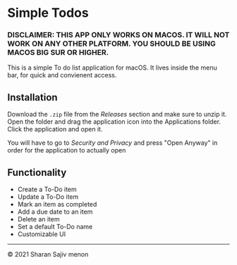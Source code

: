 #  Simple Todos

### **DISCLAIMER**: THIS APP ONLY WORKS ON MACOS. IT WILL NOT WORK ON ANY OTHER PLATFORM. YOU SHOULD BE USING MACOS BIG SUR OR HIGHER.

This is a simple To do list application for macOS. It lives inside the menu bar, for quick and convienent access.

## Installation
Download the `.zip` file from the *Releases* section and make sure to unzip it. Open the folder and drag the application icon into the Applications folder. Click the application and open it. 

You will have to go to *Security and Privacy* and press "Open Anyway" in order for the application to actually open

## Functionality

- Create a To-Do item
- Update a To-Do item
- Mark an item as completed
- Add a due date to an item
- Delete an item
- Set a default To-Do name
- Customizable UI

***
© 2021 Sharan Sajiv menon
